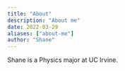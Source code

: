```yaml
---
title: "About"
description: "About me"
date: 2022-03-29
aliases: ["about-me"]
author: "Shane"
---
```


Shane is a Physics major at UC Irvine.
